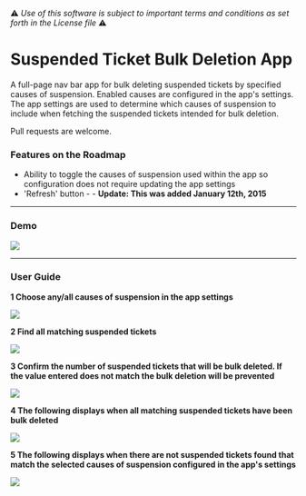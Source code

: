 :warning: *Use of this software is subject to important terms and conditions as set forth in the License file* :warning:

# Suspended Ticket Bulk Deletion App
A full-page nav bar app for bulk deleting suspended tickets by specified causes of suspension. Enabled causes are configured in the app's settings. The app settings are used to determine which causes of suspension to include when fetching the suspended tickets intended for bulk deletion.

Pull requests are welcome.

### Features on the Roadmap
* Ability to toggle the causes of suspension used within the app so configuration does not require updating the app settings
* 'Refresh' button - - **Update: This was added January 12th, 2015**

---

### Demo

![](http://g.recordit.co/dTym0etPUi.gif)

---

### User Guide
**1 Choose any/all causes of suspension in the app settings**

![](http://i.imgur.com/zEmb03G.png)

**2 Find all matching suspended tickets**

![](http://i.imgur.com/MXxeA2j.png)

**3 Confirm the number of suspended tickets that will be bulk deleted. If the value entered does not match the bulk deletion will be prevented**

![](http://i.imgur.com/cgV6yHK.png)

**4 The following displays when all matching suspended tickets have been bulk deleted**

![](http://i.imgur.com/zEUEc0P.png)

**5 The following displays when there are not suspended tickets found that match the selected causes of suspension configured in the app's settings**

![](http://i.imgur.com/sfW9Qgu.png)
